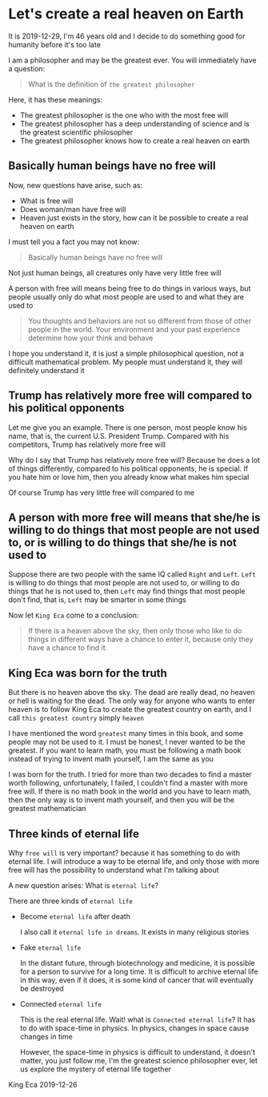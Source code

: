 Let's create a real heaven on Earth
========

It is 2019-12-29, I'm 46 years old and I decide to do something good for humanity before it's too late

I am a philosopher and may be the greatest ever. You will immediately have a question:

> What is the definition of `the greatest philosopher`

Here, it has these meanings:

- The greatest philosopher is the one who with the most free will
- The greatest philosopher has a deep understanding of science and is the greatest scientific philosopher
- The greatest philosopher knows how to create a real heaven on earth

Basically human beings have no free will
-----------

Now, new questions have arise, such as:

- What is free will
- Does woman/man have free will
- Heaven just exists in the story, how can it be possible to create a real heaven on earth

I must tell you a fact you may not know:

> Basically human beings have no free will

Not just human beings, all creatures only have very little free will

A person with free will means being free to do things in various ways, but people usually only do what most people are used to and what they are used to

> You thoughts and behaviors are not so different from those of other people in the world. Your environment and your past experience determine how your think and behave

I hope you understand it, it is just a simple philosophical question, not a difficult mathematical problem. My people must understand it, they will definitely understand it

Trump has relatively more free will compared to his political opponents
-------------

Let me give you an example. There is one person, most people know his name, that is, the current U.S. President Trump. Compared with his competitors, Trump has relatively more free will

Why do I say that Trump has relatively more free will? Because he does a lot of things differently, compared to his political opponents, he is special. If you hate him or love him, then you already know what makes him special

Of course Trump has very little free will compared to me

A person with more free will means that she/he is willing to do things that most people are not used to, or is willing to do things that she/he is not used to
-------------

Suppose there are two people with the same IQ called `Right` and `Left`. `Left` is willing to do things that most people are not used to, or willing to do things that he is not used to, then `Left` may find things that most people don't find, that is, `Left` may be smarter in some things

Now let `King Eca` come to a conclusion:

> If there is a heaven above the sky, then only those who like to do things in different ways have a chance to enter it, because only they have a chance to find it

King Eca was born for the truth
---------------

But there is no heaven above the sky. The dead are really dead, no heaven or hell is waiting for the dead. The only way for anyone who wants to enter heaven is to follow King Eca to create the greatest country on earth, and I call `this greatest country` simply `heaven`

I have mentioned the word `greatest` many times in this book, and some people may not be used to it. I must be honest, I never wanted to be the greatest. If you want to learn math, you must be following a math book instead of trying to invent math yourself, I am the same as you

I was born for the truth. I tried for more than two decades to find a master worth following, unfortunately, I failed, I couldn't find a master with more free will. If there is no math book in the world and you have to learn math, then the only way is to invent math yourself, and then you will be the greatest mathematician

Three kinds of eternal life
----------------

Why `free will` is very important? because it has something to do with eternal life. I will introduce a way to be eternal life, and only those with more free will has the possibility to understand what I'm talking about

A new question arises: What is `eternal life`?

There are three kinds of `eternal life`

- Become `eternal life` after death

  I also call it `eternal life in dreams`. It exists in many religious stories

- Fake `eternal life`

  In the distant future, through biotechnology and medicine, it is possible for a person to survive for a long time. It is difficult to archive eternal life in this way, even if it does, it is some kind of cancer that will eventually be destroyed

- Connected `eternal life`

  This is the real eternal life. Wait! what is `Connected eternal life`? It has to do with space-time in physics. In physics, changes in space cause changes in time

  However, the space-time in physics is difficult to understand, it doesn't matter, you just follow me, I'm the greatest science philosopher ever, let us explore the mystery of eternal life together


King Eca 2019-12-26
